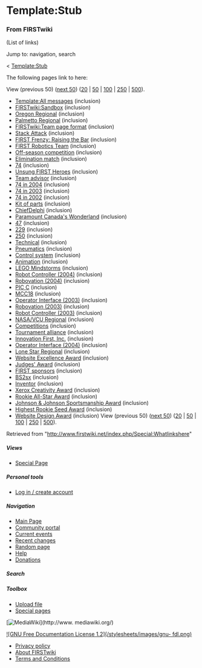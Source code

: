 # Template:Stub

### From FIRSTwiki

(List of links)

Jump to: navigation, search

&lt; [Template:Stub](/index.php?title=Template:Stub&redirect=no
"Template:Stub" )  

The following pages link to here:

View (previous 50) ([next
50](/index.php?title=Special:Whatlinkshere/Template:Stub&limit=50&from=939
"Special:Whatlinkshere/Template:Stub" ))
([20](/index.php?title=Special:Whatlinkshere/Template:Stub&limit=20&from=0
"Special:Whatlinkshere/Template:Stub" ) |
[50](/index.php?title=Special:Whatlinkshere/Template:Stub&limit=50&from=0
"Special:Whatlinkshere/Template:Stub" ) |
[100](/index.php?title=Special:Whatlinkshere/Template:Stub&limit=100&from=0
"Special:Whatlinkshere/Template:Stub" ) |
[250](/index.php?title=Special:Whatlinkshere/Template:Stub&limit=250&from=0
"Special:Whatlinkshere/Template:Stub" ) |
[500](/index.php?title=Special:Whatlinkshere/Template:Stub&limit=500&from=0
"Special:Whatlinkshere/Template:Stub" )).

  * [Template:All messages](/index.php/Template:All_messages "Template:All messages" ) (inclusion) 
  * [FIRSTwiki:Sandbox](/index.php/FIRSTwiki:Sandbox "FIRSTwiki:Sandbox" ) (inclusion) 
  * [Oregon Regional](/index.php/Oregon_Regional "Oregon Regional" ) (inclusion) 
  * [Palmetto Regional](/index.php/Palmetto_Regional "Palmetto Regional" ) (inclusion) 
  * [FIRSTwiki:Team page format](/index.php/FIRSTwiki:Team_page_format "FIRSTwiki:Team page format" ) (inclusion) 
  * [Stack Attack](/index.php/Stack_Attack "Stack Attack" ) (inclusion) 
  * [FIRST Frenzy: Raising the Bar](/index.php/FIRST_Frenzy:_Raising_the_Bar "FIRST Frenzy: Raising the Bar" ) (inclusion) 
  * [FIRST Robotics Team](/index.php/FIRST_Robotics_Team "FIRST Robotics Team" ) (inclusion) 
  * [Off-season competition](/index.php/Off-season_competition "Off-season competition" ) (inclusion) 
  * [Elimination match](/index.php/Elimination_match "Elimination match" ) (inclusion) 
  * [74](/index.php/74 "74" ) (inclusion) 
  * [Unsung FIRST Heroes](/index.php/Unsung_FIRST_Heroes "Unsung FIRST Heroes" ) (inclusion) 
  * [Team advisor](/index.php/Team_advisor "Team advisor" ) (inclusion) 
  * [74 in 2004](/index.php/74_in_2004 "74 in 2004" ) (inclusion) 
  * [74 in 2003](/index.php/74_in_2003 "74 in 2003" ) (inclusion) 
  * [74 in 2002](/index.php/74_in_2002 "74 in 2002" ) (inclusion) 
  * [Kit of parts](/index.php/Kit_of_parts "Kit of parts" ) (inclusion) 
  * [ChiefDelphi](/index.php/ChiefDelphi "ChiefDelphi" ) (inclusion) 
  * [Paramount Canada's Wonderland](/index.php/Paramount_Canada%27s_Wonderland "Paramount Canada's Wonderland" ) (inclusion) 
  * [47](/index.php/47 "47" ) (inclusion) 
  * [229](/index.php/229 "229" ) (inclusion) 
  * [250](/index.php/250 "250" ) (inclusion) 
  * [Technical](/index.php/Technical "Technical" ) (inclusion) 
  * [Pneumatics](/index.php/Pneumatics "Pneumatics" ) (inclusion) 
  * [Control system](/index.php/Control_system "Control system" ) (inclusion) 
  * [Animation](/index.php/Animation "Animation" ) (inclusion) 
  * [LEGO Mindstorms](/index.php/LEGO_Mindstorms "LEGO Mindstorms" ) (inclusion) 
  * [Robot Controller (2004)](/index.php/Robot_Controller_%282004%29 "Robot Controller \(2004\)" ) (inclusion) 
  * [Robovation (2004)](/index.php/Robovation_%282004%29 "Robovation \(2004\)" ) (inclusion) 
  * [PIC C](/index.php/PIC_C "PIC C" ) (inclusion) 
  * [MCC18](/index.php/MCC18 "MCC18" ) (inclusion) 
  * [Operator Interface (2003)](/index.php/Operator_Interface_%282003%29 "Operator Interface \(2003\)" ) (inclusion) 
  * [Robovation (2003)](/index.php/Robovation_%282003%29 "Robovation \(2003\)" ) (inclusion) 
  * [Robot Controller (2003)](/index.php/Robot_Controller_%282003%29 "Robot Controller \(2003\)" ) (inclusion) 
  * [NASA/VCU Regional](/index.php/NASA/VCU_Regional "NASA/VCU Regional" ) (inclusion) 
  * [Competitions](/index.php/Competitions "Competitions" ) (inclusion) 
  * [Tournament alliance](/index.php/Tournament_alliance "Tournament alliance" ) (inclusion) 
  * [Innovation First, Inc.](/index.php/Innovation_First%2C_Inc. "Innovation First, Inc." ) (inclusion) 
  * [Operator Interface (2004)](/index.php/Operator_Interface_%282004%29 "Operator Interface \(2004\)" ) (inclusion) 
  * [Lone Star Regional](/index.php/Lone_Star_Regional "Lone Star Regional" ) (inclusion) 
  * [Website Excellence Award](/index.php/Website_Excellence_Award "Website Excellence Award" ) (inclusion) 
  * [Judges' Award](/index.php/Judges%27_Award "Judges' Award" ) (inclusion) 
  * [FIRST sponsors](/index.php/FIRST_sponsors "FIRST sponsors" ) (inclusion) 
  * [BS2sx](/index.php/BS2sx "BS2sx" ) (inclusion) 
  * [Inventor](/index.php/Inventor "Inventor" ) (inclusion) 
  * [Xerox Creativity Award](/index.php/Xerox_Creativity_Award "Xerox Creativity Award" ) (inclusion) 
  * [Rookie All-Star Award](/index.php/Rookie_All-Star_Award "Rookie All-Star Award" ) (inclusion) 
  * [Johnson &amp; Johnson Sportsmanship Award](/index.php/Johnson_%26_Johnson_Sportsmanship_Award "Johnson & Johnson Sportsmanship Award" ) (inclusion) 
  * [Highest Rookie Seed Award](/index.php/Highest_Rookie_Seed_Award "Highest Rookie Seed Award" ) (inclusion) 
  * [Website Design Award](/index.php/Website_Design_Award "Website Design Award" ) (inclusion) 
View (previous 50) ([next
50](/index.php?title=Special:Whatlinkshere/Template:Stub&limit=50&from=939
"Special:Whatlinkshere/Template:Stub" ))
([20](/index.php?title=Special:Whatlinkshere/Template:Stub&limit=20&from=0
"Special:Whatlinkshere/Template:Stub" ) |
[50](/index.php?title=Special:Whatlinkshere/Template:Stub&limit=50&from=0
"Special:Whatlinkshere/Template:Stub" ) |
[100](/index.php?title=Special:Whatlinkshere/Template:Stub&limit=100&from=0
"Special:Whatlinkshere/Template:Stub" ) |
[250](/index.php?title=Special:Whatlinkshere/Template:Stub&limit=250&from=0
"Special:Whatlinkshere/Template:Stub" ) |
[500](/index.php?title=Special:Whatlinkshere/Template:Stub&limit=500&from=0
"Special:Whatlinkshere/Template:Stub" )).

Retrieved from "<http://www.firstwiki.net/index.php/Special:Whatlinkshere>"

##### Views

  * [Special Page](/index.php/Special:Whatlinkshere/Template:Stub)

##### Personal tools

  * [Log in / create account](/index.php?title=Special:Userlogin&returnto=Special:Whatlinkshere)

[](/index.php/Main_Page "Main Page" )

##### Navigation

  * [Main Page](/index.php/Main_Page)
  * [Community portal](/index.php/FIRSTwiki:Community_portal)
  * [Current events](/index.php/Current_events)
  * [Recent changes](/index.php/Special:Recentchanges)
  * [Random page](/index.php/Special:Random)
  * [Help](/index.php/Help:Contents)
  * [Donations](/index.php/FIRSTwiki:Site_support)

##### Search



##### Toolbox

  * [Upload file](/index.php/Special:Upload)
  * [Special pages](/index.php/Special:Specialpages)

[![MediaWiki](/skins/common/images/poweredby_mediawiki_88x31.png)](http://www.
mediawiki.org/)

[![GNU Free Documentation License 1.2](/stylesheets/images/gnu-
fdl.png)](http://www.gnu.org/copyleft/fdl.html)

  * [Privacy policy](/index.php/FIRSTwiki:Privacy_policy "FIRSTwiki:Privacy policy" )
  * [About FIRSTwiki](/index.php/FIRSTwiki:About "FIRSTwiki:About" )
  * [Terms and Conditions](/index.php/FIRSTwiki:Terms_and_conditions "FIRSTwiki:Terms and conditions" )

